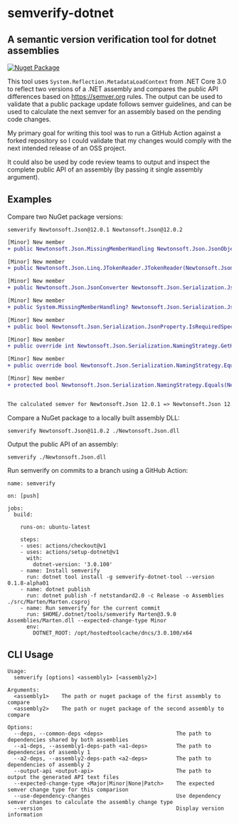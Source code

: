 # semverify-dotnet
## A semantic version verification tool for dotnet assemblies

[![Nuget Package](https://badgen.net/nuget/v/semverify-dotnet-tool)](https://www.nuget.org/packages/semverify-dotnet-tool/)

This tool uses `System.Reflection.MetadataLoadContext` from .NET Core 3.0 to reflect two versions of a .NET assembly and compares the public API differences based on https://semver.org rules.   The output can be used to validate that a public package update follows semver guidelines, and can be used to calculate the next semver for an assembly based on the pending code changes.

My primary goal for writing this tool was to run a GitHub Action against a forked repository so I could validate that my changes would comply with the next intended release of an OSS project.

It could also be used by code review teams to output and inspect the complete public API of an assembly (by passing it single assembly argument).

## Examples

Compare two NuGet package versions:

```console
semverify Newtonsoft.Json@12.0.1 Newtonsoft.Json@12.0.2
```

```diff
[Minor] New member
+ public Newtonsoft.Json.MissingMemberHandling Newtonsoft.Json.JsonObjectAttribute.MissingMemberHandling { get; set; }

[Minor] New member
+ public Newtonsoft.Json.Linq.JTokenReader.JTokenReader(Newtonsoft.Json.Linq.JToken token, string initialPath) { }

[Minor] New member
+ public Newtonsoft.Json.JsonConverter Newtonsoft.Json.Serialization.JsonContract.InternalConverter { get; }

[Minor] New member
+ public System.MissingMemberHandling? Newtonsoft.Json.Serialization.JsonObjectContract.MissingMemberHandling { get; set; }

[Minor] New member
+ public bool Newtonsoft.Json.Serialization.JsonProperty.IsRequiredSpecified { get; }

[Minor] New member
+ public override int Newtonsoft.Json.Serialization.NamingStrategy.GetHashCode() { }

[Minor] New member
+ public override bool Newtonsoft.Json.Serialization.NamingStrategy.Equals(object obj) { }

[Minor] New member
+ protected bool Newtonsoft.Json.Serialization.NamingStrategy.Equals(Newtonsoft.Json.Serialization.NamingStrategy other) { }


The calculated semver for Newtonsoft.Json 12.0.1 => Newtonsoft.Json 12.0.2 is [Minor] (12.1.0)
```

Compare a NuGet package to a locally built assembly DLL:

```console
semverify Newtonsoft.Json@11.0.2 ./Newtonsoft.Json.dll
```

Output the public API of an assembly:

```console
semverify ./Newtonsoft.Json.dll
```


Run semverify on commits to a branch using a GitHub Action:

```
name: semverify

on: [push]

jobs:
  build:

    runs-on: ubuntu-latest
    
    steps:
    - uses: actions/checkout@v1
    - uses: actions/setup-dotnet@v1
      with:
        dotnet-version: '3.0.100'
    - name: Install semverify
      run: dotnet tool install -g semverify-dotnet-tool --version 0.1.8-alpha01
    - name: dotnet publish
      run: dotnet publish -f netstandard2.0 -c Release -o Assemblies ./src/Marten/Marten.csproj
    - name: Run semverify for the current commit
      run: $HOME/.dotnet/tools/semverify Marten@3.9.0 Assemblies/Marten.dll --expected-change-type Minor
      env:
        DOTNET_ROOT: /opt/hostedtoolcache/dncs/3.0.100/x64
```

## CLI Usage

```
Usage:
  semverify [options] <assembly1> [<assembly2>]

Arguments:
  <assembly1>    The path or nuget package of the first assembly to compare
  <assembly2>    The path or nuget package of the second assembly to compare

Options:
  --deps, --common-deps <deps>                       The path to dependencies shared by both assemblies
  --a1-deps, --assembly1-deps-path <a1-deps>         The path to dependencies of assembly 1
  --a2-deps, --assembly2-deps-path <a2-deps>         The path to dependencies of assembly 2
  --output-api <output-api>                          The path to output the generated API text files
  --expected-change-type <Major|Minor|None|Patch>    The expected semver change type for this comparison
  --use-dependency-changes                           Use dependency semver changes to calculate the assembly change type
  --version                                          Display version information
  ```
